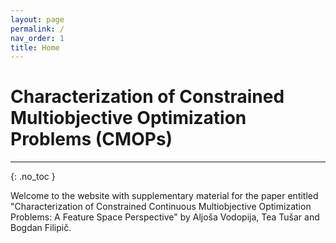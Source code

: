 ```yaml
---
layout: page
permalink: /
nav_order: 1
title: Home
---
```


# Characterization of Constrained Multiobjective Optimization Problems (CMOPs) #
---

{: .no_toc } 

Welcome to the website with supplementary material for the paper entitled "Characterization of Constrained Continuous Multiobjective Optimization Problems: A Feature Space Perspective" by Aljoša Vodopija, Tea Tušar and Bogdan Filipič. 

